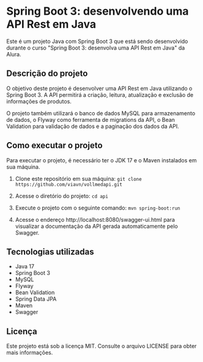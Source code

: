 # Spring Boot 3: desenvolvendo uma API Rest em Java

Este é um projeto Java com Spring Boot 3 que está sendo desenvolvido durante o curso "Spring Boot 3: desenvolva uma API Rest em Java" da Alura.

## Descrição do projeto

O objetivo deste projeto é desenvolver uma API Rest em Java utilizando o Spring Boot 3. A API permitirá a criação, leitura, atualização e exclusão de informações de produtos. 

O projeto também utilizará o banco de dados MySQL para armazenamento de dados, o Flyway como ferramenta de migrations da API, o Bean Validation para validação de dados e a paginação dos dados da API.

## Como executar o projeto

Para executar o projeto, é necessário ter o JDK 17 e o Maven instalados em sua máquina.

1. Clone este repositório em sua máquina:
`git clone https://github.com/viavn/vollmedapi.git`

2. Acesse o diretório do projeto:
`cd api`

3. Execute o projeto com o seguinte comando:
`mvn spring-boot:run`

4. Acesse o endereço http://localhost:8080/swagger-ui.html para visualizar a documentação da API gerada automaticamente pelo Swagger.

## Tecnologias utilizadas

- Java 17
- Spring Boot 3
- MySQL
- Flyway
- Bean Validation
- Spring Data JPA
- Maven
- Swagger

## Licença

Este projeto está sob a licença MIT. Consulte o arquivo LICENSE para obter mais informações.
